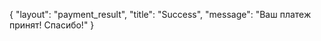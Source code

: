{
   "layout": "payment_result",
   "title": "Success",
   "message": "Ваш платеж принят! Спасибо!"
}
